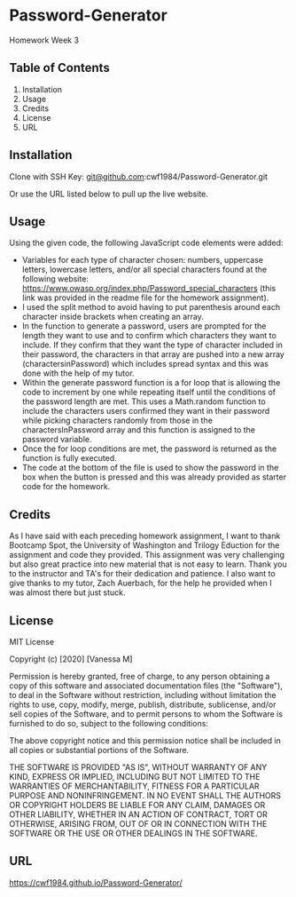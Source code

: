 # Password-Generator
Homework Week 3

## Table of Contents

1. Installation
2. Usage
3. Credits
4. License
5. URL

## Installation

Clone with SSH Key:
git@github.com:cwf1984/Password-Generator.git

Or use the URL listed below to pull up the live website.

## Usage

Using the given code, the following JavaScript code elements were added:
* Variables for each type of character chosen: numbers, uppercase letters, lowercase letters, and/or all special characters found at the following website: https://www.owasp.org/index.php/Password_special_characters (this link was provided in the readme file for the homework assignment).
* I used the split method to avoid having to put parenthesis around each character inside brackets when creating an array.
* In the function to generate a password, users are prompted for the length they want to use and to confirm which characters they want to include. If they confirm that they want the type of character included in their password, the characters in that array are pushed into a new array (charactersinPassword) which includes spread syntax and this was done with the help of my tutor.
* Within the generate password function is a for loop that is allowing the code to increment by one while repeating itself until the conditions of the password length are met. This uses a Math.random function to include the characters users confirmed they want in their password while picking characters randomly from those in the charactersInPassword array and this function is assigned to the password variable. 
* Once the for loop conditions are met, the password is returned as the function is fully executed. 
* The code at the bottom of the file is used to show the password in the box when the button is pressed and this was already provided as starter code for the homework.

## Credits

As I have said with each preceding homework assignment, I want to thank Bootcamp Spot, the University of Washington and Trilogy Eduction for the assignment and code they provided. This assignment was very challenging but also great practice into new material that is not easy to learn. Thank you to the instructor and TA's for their dedication and patience. I also want to give thanks to my tutor, Zach Auerbach, for the help he provided when I was almost there but just stuck.

## License

MIT License

Copyright (c) [2020] [Vanessa M]

Permission is hereby granted, free of charge, to any person obtaining a copy
of this software and associated documentation files (the "Software"), to deal
in the Software without restriction, including without limitation the rights
to use, copy, modify, merge, publish, distribute, sublicense, and/or sell
copies of the Software, and to permit persons to whom the Software is
furnished to do so, subject to the following conditions:

The above copyright notice and this permission notice shall be included in all
copies or substantial portions of the Software.

THE SOFTWARE IS PROVIDED "AS IS", WITHOUT WARRANTY OF ANY KIND, EXPRESS OR
IMPLIED, INCLUDING BUT NOT LIMITED TO THE WARRANTIES OF MERCHANTABILITY,
FITNESS FOR A PARTICULAR PURPOSE AND NONINFRINGEMENT. IN NO EVENT SHALL THE
AUTHORS OR COPYRIGHT HOLDERS BE LIABLE FOR ANY CLAIM, DAMAGES OR OTHER
LIABILITY, WHETHER IN AN ACTION OF CONTRACT, TORT OR OTHERWISE, ARISING FROM,
OUT OF OR IN CONNECTION WITH THE SOFTWARE OR THE USE OR OTHER DEALINGS IN THE
SOFTWARE.

## URL
https://cwf1984.github.io/Password-Generator/